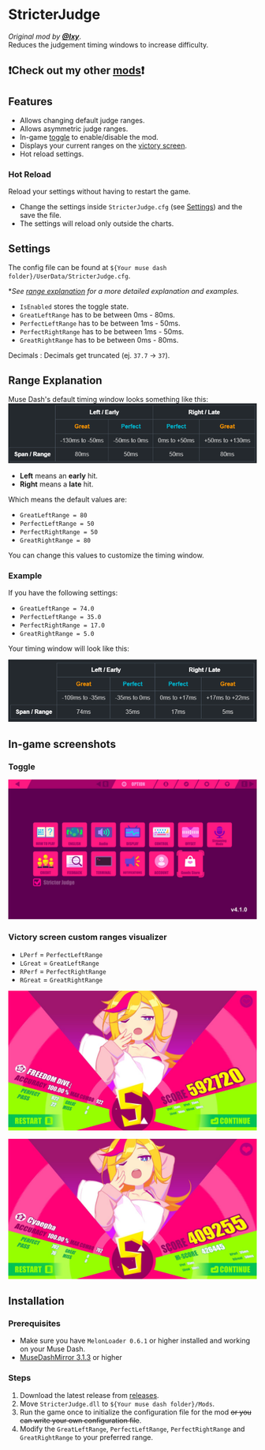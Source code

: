 # StricterJudge

*Original mod by [**@Ixy**](https://github.com/lxymahatma)*.\
Reduces the judgement timing windows to increase difficulty.

## ❗Check out my other [mods](https://github.com/Asgragrt/AsgraMDMods/blob/main/README.md)❗

## Features

* Allows changing default judge ranges.
* Allows asymmetric judge ranges.
* In-game [toggle](#toggle) to enable/disable the mod.
* Displays your current ranges on the [victory screen](#victory-screen-custom-ranges-visualizer).
* Hot reload settings.

### Hot Reload

Reload your settings without having to restart the game.

* Change the settings inside `StricterJudge.cfg` (see [Settings](#settings)) and the save the file.
* The settings will reload only outside the charts.

## Settings

The config file can be found at `${Your muse dash folder}/UserData/StricterJudge.cfg`.

**See [range explanation](#range-explanation) for a more detailed explanation and examples.*

* `IsEnabled` stores the toggle state.
* `GreatLeftRange` has to be between 0ms - 80ms.
* `PerfectLeftRange` has to be between 1ms - 50ms.
* `PerfectRightRange` has to be between 1ms - 50ms.
* `GreatRightRange` has to be between 0ms - 80ms.

Decimals
: Decimals get truncated (ej. `37.7` &rarr; `37`).

## Range Explanation

Muse Dash's default timing window looks something like this:
![Table1.png](Media/Table1.png)
<!--
<style>
    .tb td { text-align: center }
    .gr { color: #FF9600 }
    .pr { color: #00BAD4 }
    .em { border: 0 }
</style>
<table class="tb">
    <tr>
        <th class="em"></th>
        <th colspan=2>Left / Early</th>
        <th colspan=2>Right / Late</th>
    </tr>
    <tr>
        <th class="em"></th>
        <th class="gr">Great</th>
        <th class="pr">Perfect</th>
        <th class="pr">Perfect</th>
        <th class="gr">Great</th>
    </tr>
    <tr>
        <td class="em"></td>
        <td>-130ms to -50ms</td>
        <td>-50ms to 0ms</td>
        <td>0ms to +50ms</td>
        <td>+50ms to +130ms</td>
    </tr>
    <tr>
        <th>Span / Range</th>
        <td>80ms</td>
        <td>50ms</td>
        <td>50ms</td>
        <td>80ms</td>
    </tr>
</table>
-->

* **Left** means an **early** hit.
* **Right** means a **late** hit.

Which means the default values are:

* `GreatLeftRange = 80`
* `PerfectLeftRange = 50`
* `PerfectRightRange = 50`
* `GreatRightRange = 80`

You can change this values to customize the timing window.

### Example

If you have the following settings:

* `GreatLeftRange = 74.0`
* `PerfectLeftRange = 35.0`
* `PerfectRightRange = 17.0`
* `GreatRightRange = 5.0`

Your timing window will look like this:

![Table2.png](Media/Table2.png)
<!--
<table class="tb">
    <tr>
        <th class="em"></th>
        <th colspan=2>Left / Early</th>
        <th colspan=2>Right / Late</th>
    </tr>
    <tr>
        <th class="em"></th>
        <th class="gr">Great</th>
        <th class="pr">Perfect</th>
        <th class="pr">Perfect</th>
        <th class="gr">Great</th>
    </tr>
    <tr>
        <td class="em"></td>
        <td>-109ms to -35ms</td>
        <td>-35ms to 0ms</td>
        <td>0ms to +17ms</td>
        <td>+17ms to +22ms</td>
    </tr>
    <tr>
        <th>Span / Range</th>
        <td>74ms</td>
        <td>35ms</td>
        <td>17ms</td>
        <td>5ms</td>
    </tr>
</table>
-->

## In-game screenshots

### Toggle

![Toggle.jpg](Media/Toggle.jpg)

### Victory screen custom ranges visualizer

* `LPerf` = `PerfectLeftRange`
* `LGreat` = `GreatLeftRange`
* `RPerf` = `PerfectRightRange`
* `RGreat` = `GreatRightRange`

![VictoryRanges.jpg](Media/VictoryRanges.jpg)

![VictoryRangesHigh.jpg](Media/VictoryRangesHigh.jpg)

## Installation

### Prerequisites

* Make sure you have `MelonLoader 0.6.1` or higher installed and working on your Muse Dash.
* [MuseDashMirror 3.1.3](https://github.com/MDMods/MuseDashMirror/releases/latest) or higher

### Steps

1. Download the latest release from [releases](https://github.com/Asgragrt/StricterJudge/releases/latest).
2. Move `StricterJudge.dll` to `${Your muse dash folder}/Mods`.
3. Run the game once to initialize the configuration file for the mod ~~or you can write your own configuration file~~.
4. Modify the `GreatLeftRange`, `PerfectLeftRange`, `PerfectRightRange` and `GreatRightRange` to your
   preferred range.